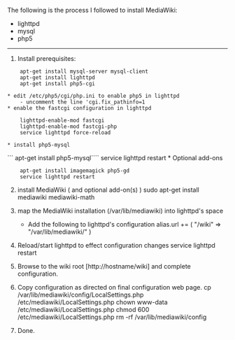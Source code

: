 The following is the process I followed to install MediaWiki:

* lighttpd
* mysql
* php5

----

1. Install prerequisites:
```
    apt-get install mysql-server mysql-client
    apt-get install lighttpd
    apt-get install php5-cgi
```
    * edit /etc/php5/cgi/php.ini to enable php5 in lighttpd
        - uncomment the line 'cgi.fix_pathinfo=1
    * enable the fastcgi configuration in lighttpd
```
    lighttpd-enable-mod fastcgi
    lighttpd-enable-mod fastcgi-php
    service lighttpd force-reload
```
    * install php5-mysql
```    apt-get install php5-mysql````
    service lighttpd restart
    * Optional add-ons
```
    apt-get install imagemagick php5-gd
    service lighttpd restart
```

2. install MediaWiki ( and optional add-on(s) )
    sudo apt-get install mediawiki mediawiki-math

3. map the MediaWiki installation (/var/lib/mediawiki) into lighttpd's space
    * Add the following to lighttpd's configuration
    alias.url += ( "/wiki" => "/var/lib/mediawiki/" )

4. Reload/start lighttpd to effect configuration changes
    service lighttpd restart

5. Browse to the wiki root [http://hostname/wiki] and complete
   configuration.

6. Copy configuration as directed on final configuration web page.
    cp /var/lib/mediawiki/config/LocalSettings.php /etc/mediawiki/LocalSettings.php
    chown www-data /etc/mediawiki/LocalSettings.php
    chmod 600 /etc/mediawiki/LocalSettings.php
    rm -rf /var/lib/mediawiki/config

7. Done.
